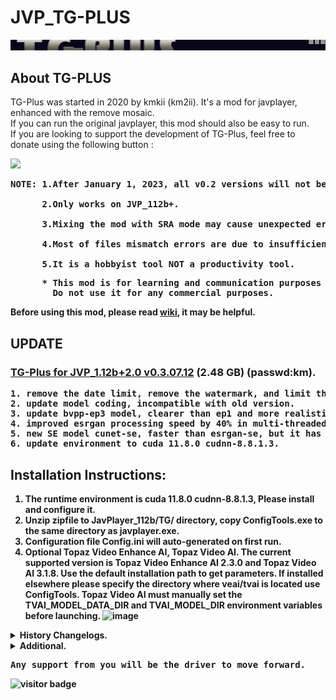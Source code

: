 # JVP_TG-PLUS
![](assets/logo960.png) <BR>
## About TG-PLUS
TG-Plus was started in 2020 by kmkii (km2ii). It's a mod for javplayer, enhanced with the remove mosaic.<br>
If you can run the original javplayer, this mod should also be easy to run.<br>
If you are looking to support the development of TG-Plus, feel free to donate using the following button :<br>
<p align="left"> 
  <a href="https://ko-fi.com/kmkii" target="https://ko-fi.com/kmkii"> <img src="https://ko-fi.com/img/githubbutton_sm.svg"/> </a> 
</p>

<pre>
<b>NOTE: 1.After January 1, 2023, all v0.2 versions will not be available.</b><BR>
<b>      2.Only works on JVP_112b+.</b><BR>
<b>      3.Mixing the mod with SRA mode may cause unexpected errors.</b><BR>
<b>      4.Most of files mismatch errors are due to insufficient vrm.</b><BR>
<b>      5.It is a hobbyist tool NOT a productivity tool.</b>
</pre>
<pre>
<b>      * This mod is for learning and communication purposes only, it's completely free.</b>
<b>        Do not use it for any commercial purposes. </b>
</pre>

<b>Before using this mod, please read [wiki](https://github.com/km2ii/JVP_TG-PLUS/wiki), it may be helpful.

## UPDATE
### [TG-Plus for JVP_1.12b+2.0 v0.3.07.12](https://workupload.com/archive/PWF54gKKRK) (2.48 GB) (passwd:km).
<pre>
1. remove the date limit, remove the watermark, and limit the processing data directories to 30.
2. update model coding, incompatible with old version.
3. update bvpp-ep3 model, clearer than ep1 and more realistic than ep2.
4. improved esrgan processing speed by 40% in multi-threaded and fp16 mode.
5. new SE model cunet-se, faster than esrgan-se, but it has some problems in testing, please use it with caution.
6. update environment to cuda 11.8.0 cudnn-8.8.1.3.
</pre>

## Installation Instructions:
1. The runtime environment is cuda 11.8.0 cudnn-8.8.1.3, Please install and configure it.
2. Unzip zipfile to JavPlayer_112b/TG/ directory, copy ConfigTools.exe to the same directory as javplayer.exe.
3. Configuration file Config.ini will auto-generated on first run.
4. Optional Topaz Video Enhance AI, Topaz Video AI. The current supported version is Topaz Video Enhance AI 2.3.0 and Topaz Video AI 3.1.8.
   Use the default installation path to get parameters. If installed elsewhere please specify the directory where veai/tvai is located use ConfigTools.
   Topaz Video AI must manually set the TVAI_MODEL_DATA_DIR and TVAI_MODEL_DIR environment variables before launching.
![image](https://user-images.githubusercontent.com/55206195/226429114-7a6232a0-45df-43f2-ab74-a31e14a805c9.png)
<details>
<summary><b>History Changelogs.</b></summary>

### v0.3.03.20_patcher(20230525)
 <pre>
 v2.0.0 adaptation patch, no new features. 
 Note before using 0525 patch, need to apply the 0506 patch first.
 *Overwrite .pyd file in TG/TGMAIN.*
</pre>

### v.03.03.20a_patcher(20230506)
 <pre>
 1.Update esrgan test model esrgan-se-2x-std-ep1/ep2, for secondary enhancement.
 2.Disabled watermark until new version is released.
 *Overwrite .pyd file in TG/TGMAIN, copy .pth files to TG/TG-MODEL.*
</pre>

### TG-Plus for JVP_1.12b v0.3.03.20
<pre>
1.Update basicvsr-pp checkpoint basicvsr-pp-std-8x-ep2, sharper compared to ep1.
2.Add esrgan test model esrgan-se-2x, for secondary enhancement.
3.Add Topaz Video AI support. Currently available for Topaz Video Enhance AI 2.3.0 and Topaz Video AI 3.1.8.
  Need manually set the TVAI_MODEL_DATA_DIR and TVAI_MODEL_DIR environment variables before launching.
  Default Values:
  TVAI_MODEL_DATA_DIR :  C:\ProgramData\Topaz Labs LLC\Topaz Video AI
  TVAI_MODEL_DIR : C:\ProgramData\Topaz Labs LLC\Topaz Video AI\models
4.Fix basicvsr-pp/tecogan-da align problem, keep offset_x,offset_y parameters.
5.Fix tecogan-da grouping bug.
6.Modify basicvsr-pp/tecogan-da model sharp method, change the parameters to use_sharp1,use_sharp2.
7.Update the model coding, not compatible with the old version.
8.Added watermark to prevent commercial abuse.
</pre>

#### TG-Plus for JVP_1.12b v0.3.02.02
<pre>
Update Notes:
1. Fix the bug that basicvsr-pp,tecogan-da run in the second stage.
2. Update the 8X test model.
   tecogan-da-8x-std-ep1, sharper compared to std.
   basicvsr-pp-8x-std-ep1, more realistic but more noise.
<strong>**Note: 
  V.0.3.02.02 only works on JVP_112b, other versions are not available.</strong>
</pre>

#### TG-Plus for JVP_1.09a-1.12b v0.3.01.01
<pre>
Update Notes：
1. Use rec_format to name output video files in 112b.
2. Fixed some bugs with non-veai environments and warm-up variables.
</pre>

#### v0.2.10.20_patcher
<pre>
1. Fix the output error of tecogan-da.
2. Fix the output of veai jpg format.
3. Modify ConfigTools n-count minimum to 10.
</pre>

#### TG-Plus for JVP_1.09a-1.12a v0.2.10.20
<pre>
1. Add basicVSR++ model support, basicVSR-pp as keyword.
2. Convert offical model to basicVSR-pp-st-8000, basicVSR-pp-af-8000, basicVSR-pp-st-16500, located in the TG-MODEL directory.
3. Add new model basicVSR-pp-4x-std, basicVSR-pp-8x-std.
4. Add tecoGAN-da model support (modified from tecogan-pytorch) to provide new model tecoGAN-da-8x-std.
5. Modify config.ini, add basicvsr++, tecoGAN-da grouping parameter:n-count, offsets parameter:offset_x,offset_y, for SR_offset correction.
6. Update configtools to adapt the new model and configuration files.
7. Fixed the bug that configtools could not load the saved profile.
8. Remove test model TG-LITE1.
* Updated some examples.
</pre>

#### TG-Plus for JVP_1.09a-1.12a v0.2.08.10
<pre>
1. Add the noise reduction filter option, which can be selected according to the noise intensity.
2. Add noise reduction filter thread parameter, the default is 3.
3. Adjust the process to automatically call downscale before using ue model, no need to add it manually.
4. Add test model TG-LITE1, to be used in the first step.
5. Modify the structure of the config.ini file and rebuild configtools.exe to fit the changes.
6. Fixed some bugs.
<b>Note: Because updated parameters, the old config.ini will not work need to deleted and re-generated.</b>
</pre>

#### TG-Plus for JVP_1.11 v0.2.02.26
<pre>
1. Update model SE-4X-S2, less noise compared to SE-4X-S1.
   examples/SE-4X-S1_S2_diff.jpg
2. Update ConfigTools adapted to model SE-4X-S2. 

 *Rename orginal TG directory to TG.BAK.
 *Unzip zipfile to JavPlayer_111/TG/ directory.
 *Note mixing the mod with the official version sra mode may cause unexpected errors.
 *Note the JP_111 is yellowish, not a problem of the mod.
</pre>

#### TG-Plus for JVP_1.11 v0.2.02.14
<pre>
1. Adapted to version JVP 1.11.
2. Open time limit to December 2022.
3. Fix the bug of time.log.
4. Fix the group bug of denoise.
</pre>
#### TG-Plus for JP_109a v0.1.10.24
<pre>
Bug fixes, no new features, no need to re-download if everything is fine in the old version.
1. Update the console information.
2. Remove model SE-4X-R1.
3. Fixed some bugs.
</pre>
#### TG-Plus V0.1.08.30 Configuration Tools
<pre>
1. Add crf parameter to improve the video quality in javplayer in combination with JP_109A_Video_Quality_patch.
2. Add autoren parameter to auto-rename the generated video files according to config.ini when ConfigTools runs.
3. Add right-click menu, provide 5 profiles mplus archive, easy to choose in video conversion..
</pre>

#### TG-Plus for JP_109a v0.1.08.30b 
<pre>
1. Update the console interface show more information about tasks.
2. Update model SE-4X-S1, sharper comparison with SE-4X.
3. NEW ue-model UE-4X, for detail enhancement of effects after SE or veai.
  The usual usage. 
   a. tg-se-ue 
   b. tg-veai-ue 
   c. tg-se-veai-ue 
  Note:  
   After tg-se-veai multiple upscales, the UE should be preceded by a downscale:4, to prevent out-of-memory errors. 
   For UE models, the denoise function is recommended for use after tg only, That will save a lot of time. 
4. Update ConfigTools V0.1.08.30 adapted to new models. 
5. Update some usage examples. 
6. Fixed a few bugs.
</pre>

#### TG-Plus for JP_109a v0.1.08.20
<pre>
<strong>Note. 
Because updated parameters, the old config.ini will not work need to deleted and re-generated.
</strong>
1.Add skip_imgs arg, skips se,denoise,downscale,veai steps, if the images less than skip_imgs.
  Please use with caution after testing.
2.Add veai_theia_model_opt and veai_proteus_model_opt args for custom Theia,Proteus models. 
  More detail refer to config.ini and the veai documentation.

 [veai_theia_model_opt]        #veai model thd, thf
  sharpen <0-100>             Amount of sharpening for output video [0-100] Defaults to 15.
  enhance-detail <0-100>      Amount of compression, affects the amount of detail that can be kept. [0-100]. Defaults to 50.
  reduce-noise <0-100>        Reduce noise. Values can be from 0 to 100. [0-100]. Defaults to 0.

 [veai_proteus_model_opt]      #veai model prob
  compression <0-100>         Revert Compression. Values can be from 0 to 100. [0-100]. Defaults to 0.
  details <0-100>             Recover Details. Values can be from 0 to 100. [0-100]. Defaults to 0.
  blur <0-100>                Sharpen. Values can be from 0 to 100. [0-100]. Defaults to 0.
  noise <0-100>               Reduce Noise. Values can be from 0 to 100. [0-100]. Defaults to 0.
  halo <0-100>                Dehalo. Values can be from 0 to 100. [0-100]. Defaults to 0.
  preBlur <-100-100>          Antialias / DeBlur. Values can be from 0 to 100. [-100-100]. Defaults to 0.

3.Add debug arg, ON used to display warning messages and troubleshoot such as inability to call GPU. 
4.Fixed SE-4X-R1 model.
</pre>

#### TG-Plus for JP_109a v0.1.08.09
<pre>
1. Only mPlus mode is supported now, other modes are discarded.
2. Abandoned esrgan and call.py extension mode.
3. The mod.ini is abandoned and the new configuration config.ini is used.
4. mPlus method is the same as before.
   usage: m1:tecogan:4:TG-STD
          m2:denoise:hyb
          ...
   please refer to config.ini.
5. Currently supported commands
   #1 tecogan usage tecogan:4:SE-4X
   model TG-STD TG-AF1 TG-8X SE-2X SE-4X ...
   #2 denoise denoise:tla
   method tla hyb td
   #3 downscale usage downscale:4  
   radio 2 4 
   #4 veai usage veai:4:ahq
   model ahq,alq,gcg....
6. No need to copy rename to tve, default installation of veai , the mod will automatically get parameters, 
   other locations please specify in the config.ini. Note that some versions of veai have problems, if you can't use it, 
   please check whether the model is available in the veai command line first.
7. You can choose jpg png image format now, but it will be converted to png before calling veai. veai does not support jpg :( .
8. No longer support the old SE-2X SE-4X TG-8X model, add new se-model SE-4X-R1.
   Will update the model if there was time.
9. Fix some bugs, rearranged the output information.
10. Optimize package remove some unused libraries.
</pre>
</details>

<details>
<summary><b>Additional.</b></summary>
1. If encounter Gpu issues, unzip CUDA_Dlls.rar (402.27 MB) to tgmain directory.<BR>
https://workupload.com/file/2mtvdPw3v6B <BR>
2. IF you use 3000 series also need dlls_3.rar (331.79 MB)<BR>
https://workupload.com/file/M69AEP26uXA <BR>
3. Javplayer_watermark_patch 102-109a (6.06 MB)<BR>
https://workupload.com/file/zWdsxcGAYtx<BR>
4. 4000 series using tecoGAN-da-8x-std reports nvrtc: error: invalid value for --gpu-architecture (-arch)<BR>
Reference:https://github.com/km2ii/JVP_TG-PLUS/issues/100
</pre>
</details>

<pre><strong>Any support from you will be the driver to move forward.</strong></pre>

![visitor badge](https://visitor-badge.glitch.me/badge?page_id=github.com/km2ii/JP109A_TG-PLUS)
